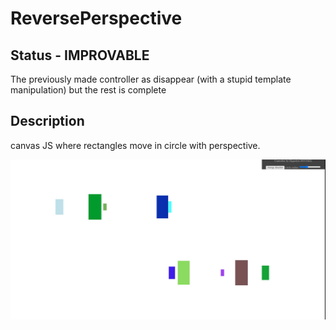 # ReversePerspective
## Status - IMPROVABLE
The previously made controller as disappear (with a stupid template manipulation) but the rest is complete
## Description
canvas JS where rectangles move in circle with perspective. 

![screenshot](RPcc.JPG)

